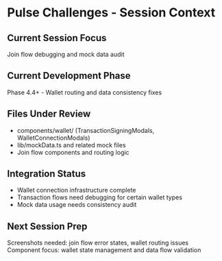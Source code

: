 # Pulse Challenges - Session Context

## Current Session Focus
Join flow debugging and mock data audit

## Current Development Phase  
Phase 4.4+ - Wallet routing and data consistency fixes

## Files Under Review
- components/wallet/ (TransactionSigningModals, WalletConnectionModals)
- lib/mockData.ts and related mock files
- Join flow components and routing logic

## Integration Status
- Wallet connection infrastructure complete
- Transaction flows need debugging for certain wallet types
- Mock data usage needs consistency audit

## Next Session Prep
Screenshots needed: join flow error states, wallet routing issues
Component focus: wallet state management and data flow validation